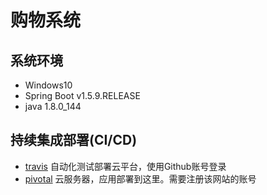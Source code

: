 # 购物系统
## 系统环境
- Windows10
- Spring Boot v1.5.9.RELEASE
- java 1.8.0_144
## 持续集成部署(CI/CD)
- [travis](https://www.travis-ci.org) 自动化测试部署云平台，使用Github账号登录
- [pivotal](https://pivotal.io/) 云服务器，应用部署到这里。需要注册该网站的账号
